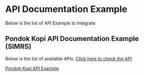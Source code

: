 # API Documentation Example

Below is the list of API Example to Integrate
## Pondok Kopi API Documentation Example (SIMRS)

Below is the list of available APIs. [Click here to check the API](./pondok_kopi/Readme.md) 

[Pondok Kopi API Example](./pondok_kopi/Readme.md) 
